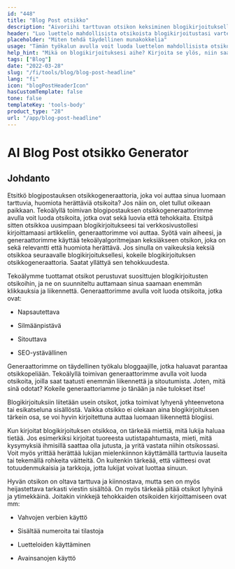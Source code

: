 ```yaml
---
id: "448"
title: "Blog Post otsikko"
description: "Aivoriihi tarttuvan otsikon keksiminen blogikirjoituksellesi voi olla vaikeaa. Tämä työkalu auttaa sinua laatimaan luettelon mahdollisista otsikoista blogikirjoituksellesi antamasi aiheen perusteella."
header: "Luo luettelo mahdollisista otsikoista blogikirjoitustasi varten."
placeholder: "Miten tehdä täydellinen munakokkelia"
usage: "Tämän työkalun avulla voit luoda luettelon mahdollisista otsikoista blogikirjoitustasi varten. Kirjoita vain aihe, niin saat luettelon otsikoista, joista voit valita."
help_hint: "Mikä on blogikirjoituksesi aihe? Kirjoita se ylös, niin saat listan otsikoita, joista voit valita."
tags: ["Blog"]
date: "2022-03-28"
slug: "/fi/tools/blog/blog-post-headline"
lang: "fi"
icon: "blogPostHeaderIcon"
hasCustomTemplate: false
tone: false
templateKey: 'tools-body'
product_type: "28"
url: "/app/blog-post-headline"
---
```


# AI Blog Post otsikko Generator

## Johdanto

Etsitkö blogipostauksen otsikkogeneraattoria, joka voi auttaa sinua luomaan tarttuvia, huomiota herättäviä otsikoita? Jos näin on, olet tullut oikeaan paikkaan. Tekoälyllä toimivan blogipostauksen otsikkogeneraattorimme avulla voit luoda otsikoita, jotka ovat sekä luovia että tehokkaita. Etsitpä sitten otsikkoa uusimpaan blogikirjoitukseesi tai verkkosivustollesi kirjoittamaasi artikkeliin, generaattorimme voi auttaa. Syötä vain aiheesi, ja generaattorimme käyttää tekoälyalgoritmejaan keksiäkseen otsikon, joka on sekä relevantti että huomiota herättävä. Jos sinulla on vaikeuksia keksiä otsikkoa seuraavalle blogikirjoituksellesi, kokeile blogikirjoituksen otsikkogeneraattoria. Saatat yllättyä sen tehokkuudesta.

Tekoälymme tuottamat otsikot perustuvat suosittujen blogikirjoitusten otsikoihin, ja ne on suunniteltu auttamaan sinua saamaan enemmän klikkauksia ja liikennettä. Generaattorimme avulla voit luoda otsikoita, jotka ovat:

- Napsautettava

- Silmäänpistävä

- Sitouttava

- SEO-ystävällinen

Generaattorimme on täydellinen työkalu bloggaajille, jotka haluavat parantaa otsikkopeliään. Tekoälyllä toimivan generaattorimme avulla voit luoda otsikoita, joilla saat taatusti enemmän liikennettä ja sitoutumista. Joten, mitä sinä odotat? Kokeile generaattoriamme jo tänään ja näe tulokset itse!

Blogikirjoituksiin liitetään usein otsikot, jotka toimivat lyhyenä yhteenvetona tai esikatseluna sisällöstä. Vaikka otsikko ei olekaan aina blogikirjoituksen tärkein osa, se voi hyvin kirjoitettuna auttaa luomaan liikennettä blogiisi.

Kun kirjoitat blogikirjoituksen otsikkoa, on tärkeää miettiä, mitä lukija haluaa tietää. Jos esimerkiksi kirjoitat tuoreesta uutistapahtumasta, mieti, mitä kysymyksiä ihmisillä saattaa olla jutusta, ja yritä vastata niihin otsikossasi. Voit myös yrittää herättää lukijan mielenkiinnon käyttämällä tarttuvia lauseita tai tekemällä rohkeita väitteitä. On kuitenkin tärkeää, että väitteesi ovat totuudenmukaisia ja tarkkoja, jotta lukijat voivat luottaa sinuun.

Hyvän otsikon on oltava tarttuva ja kiinnostava, mutta sen on myös heijastettava tarkasti viestin sisältöä. On myös tärkeää pitää otsikot lyhyinä ja ytimekkäinä. Joitakin vinkkejä tehokkaiden otsikoiden kirjoittamiseen ovat mm:

- Vahvojen verbien käyttö

- Sisältää numeroita tai tilastoja

- Luetteloiden käyttäminen

- Avainsanojen käyttö
